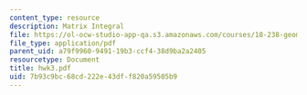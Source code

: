```yaml
---
content_type: resource
description: Matrix Integral
file: https://ol-ocw-studio-app-qa.s3.amazonaws.com/courses/18-238-geometry-and-quantum-field-theory-fall-2002/7b93c9bc68cd222e43dff820a59505b9_hwk3.pdf
file_type: application/pdf
parent_uid: a79f9960-9491-19b3-ccf4-38d9ba2a2405
resourcetype: Document
title: hwk3.pdf
uid: 7b93c9bc-68cd-222e-43df-f820a59505b9
---
```


